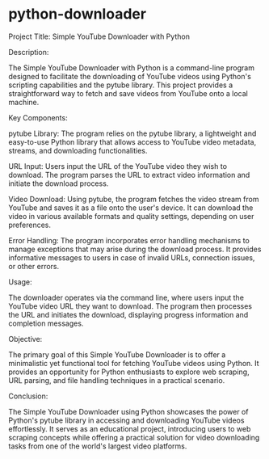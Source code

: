 # python-downloader
Project Title: Simple YouTube Downloader with Python

Description:

The Simple YouTube Downloader with Python is a command-line program designed to facilitate the downloading of YouTube videos using Python's scripting capabilities and the pytube library. This project provides a straightforward way to fetch and save videos from YouTube onto a local machine.

Key Components:

pytube Library: The program relies on the pytube library, a lightweight and easy-to-use Python library that allows access to YouTube video metadata, streams, and downloading functionalities.

URL Input: Users input the URL of the YouTube video they wish to download. The program parses the URL to extract video information and initiate the download process.

Video Download: Using pytube, the program fetches the video stream from YouTube and saves it as a file onto the user's device. It can download the video in various available formats and quality settings, depending on user preferences.

Error Handling: The program incorporates error handling mechanisms to manage exceptions that may arise during the download process. It provides informative messages to users in case of invalid URLs, connection issues, or other errors.

Usage:

The downloader operates via the command line, where users input the YouTube video URL they want to download. The program then processes the URL and initiates the download, displaying progress information and completion messages.

Objective:

The primary goal of this Simple YouTube Downloader is to offer a minimalistic yet functional tool for fetching YouTube videos using Python. It provides an opportunity for Python enthusiasts to explore web scraping, URL parsing, and file handling techniques in a practical scenario.

Conclusion:

The Simple YouTube Downloader using Python showcases the power of Python's pytube library in accessing and downloading YouTube videos effortlessly. It serves as an educational project, introducing users to web scraping concepts while offering a practical solution for video downloading tasks from one of the world's largest video platforms.
